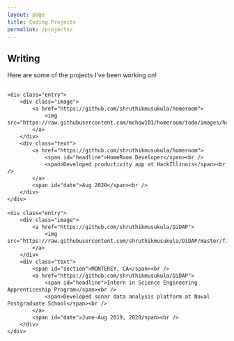 ```yaml
---
layout: page
title: Coding Projects
permalink: /projects/
---
```


<style>

	
	.entry{
		<!--background-color: #F5F5F5;-->
		display: grid;
		border-style: solid;
		border-color: #F5F5F5;
		grid-auto-rows: auto;
		padding: 5%;
		position: relative;
		box-sizing: border-box;
	}
	
	img{
		object-fit: cover;
		width: 12em;
		height: 7em;
		padding:0em 0em 0em 0em;
	}
	
	.image{
		max-width: 100%;
	}

	
	.text {
		<!--margin-bottom: 1em;-->
	}
	
	
	.grid{
		display: grid;
		grid-template-columns: repeat(auto-fit, minmax(180px, 1fr));
		grid-template-rows: auto auto auto;
		grid-column-gap: 0.5em;
		grid-row-gap: 1em;
		
	}
	
	.no-picture {
		margin-top:0.5em;
	}
	
	#section{
		font-size: 0.7em;
	}
	
	#headline{
		font-size: 0.9em;
		<!--margin-top: 30px;-->
	}
	
	#date{
		font-size: 0.6em;
	}

	
	
</style>

<h2>Writing</h2>

<p>Here are some of the projects I've been working on!</p>

<section class="grid">

	<div class="entry">
		<div class="image">
			<a href="https://github.com/shruthikmusukula/homeroom">
				<img src="https://raw.githubusercontent.com/mchow101/homeroom/todo/images/homeroom.png">
			</a>
		</div>
		<div class="text">
			<a href="https://github.com/shruthikmusukula/homeroom">
				<span id="headline">HomeRoom Developer</span><br />
				<span>Developed productivity app at HackIllinois</span><br />
			</a>
			<span id="date">Aug 2020</span><br />
		</div>
	</div>

	<div class="entry">
		<div class="image">
			<a href="https://github.com/shruthikmusukula/DiDAP">
				<img src="https://raw.githubusercontent.com/shruthikmusukula/DiDAP/master/fig1.PNG">
			</a>
		</div>
		<div class="text">
			<span id="section">MONTEREY, CA</span><br />
			<a href="https://github.com/shruthikmusukula/DiDAP">
				<span id="headline">Intern in Science Engineering Apprenticeship Program</span><br />
				<span>Developed sonar data analysis platform at Naval Postgraduate School</span><br />
			</a>
			<span id="date">June-Aug 2019, 2020/span><br />
		</div>
	</div>

</section>
